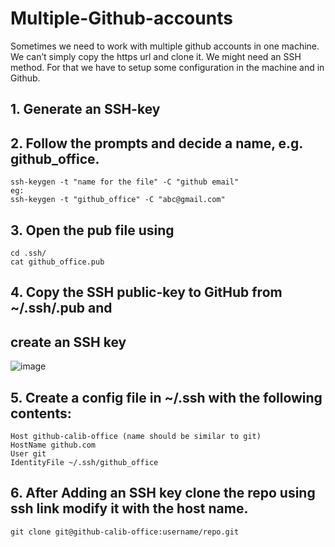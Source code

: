 # Multiple-Github-accounts

Sometimes we need to work with multiple github accounts in one machine. We can’t simply
copy the https url and clone it. We might need an SSH method. For that we have to setup some
configuration in the machine and in Github.

## 1. Generate an SSH-key

## 2. Follow the prompts and decide a name, e.g. github_office.
```
ssh-keygen -t "name for the file" -C "github email"
eg:
ssh-keygen -t "github_office" -C "abc@gmail.com"
```

## 3. Open the pub file using
```
cd .ssh/
cat github_office.pub
```

## 4. Copy the SSH public-key to GitHub from ~/.ssh/.pub and 
## create an SSH key

![image](https://github.com/user-attachments/assets/20f2d563-ca0f-4396-9848-24fc37de1293)

## 5. Create a config file in ~/.ssh with the following contents:
```
Host github-calib-office (name should be similar to git)
HostName github.com
User git
IdentityFile ~/.ssh/github_office
```

## 6. After Adding an SSH key clone the repo using ssh link modify it with the host name.
```
git clone git@github-calib-office:username/repo.git
```

